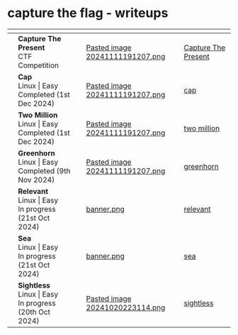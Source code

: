 # capture the flag - writeups


<table data-view="cards">
   <thead>
      <tr>
         <th></th>
         <th></th>
         <th></th>
         <th data-hidden data-card-cover data-type="files"></th>
         <th data-hidden data-card-target data-type="content-ref"></th>
      </tr>
   </thead>
   <tbody>
	 <tr>
         <td></td>
         <td><strong>Capture The Present</strong>
         <br>CTF Competition</td>
         <td></td>
         <td><a href="ctf-events/capture-the-present/assets/Pasted%20image%2020241206164932.png">Pasted image 20241111191207.png</a></td>
         <td><a href="ctf-events/capture-the-present/README.md">Capture The Present</a></td>
      </tr>
      <tr>
         <td></td>
         <td><strong>Cap</strong>
         <br>Linux | Easy<br>Completed (1st Dec 2024)</td>
         <td></td>
         <td><a href="hack-the-box/cap/Pasted%20image%2020241201195858.png">Pasted image 20241111191207.png</a></td>
         <td><a href="hack-the-box/cap/">cap</a></td>
      </tr>
      <tr>
         <td></td>
         <td><strong>Two Million</strong>
         <br>Linux | Easy<br>Completed (1st Dec 2024)</td>
         <td></td>
         <td><a href="hack-the-box/two-million/Pasted%20image%2020241201171446.png">Pasted image 20241111191207.png</a></td>
         <td><a href="hack-the-box/two-million/">two million</a></td>
      </tr>
      <tr>
         <td></td>
         <td><strong>Greenhorn</strong>
         <br>Linux | Easy<br>Completed (9th Nov 2024)</td>
         <td></td>
         <td><a href="hack-the-box/greenhorn/Pasted image 20241111191207.png">Pasted image 20241111191207.png</a></td>
         <td><a href="hack-the-box/greenhorn/">greenhorn</a></td>
      </tr>
      <tr>
         <td></td>
         <td><strong>Relevant</strong>
         <br>Linux | Easy<br>In progress (21st Oct 2024)</td>
         <td></td>
         <td><a href="try-hack-me/relevant/banner.png">banner.png</a></td>
         <td><a href="try-hack-me/relevant/">relevant</a></td>
      </tr>
      <tr>
         <td></td>
         <td><strong>Sea</strong>
         <br>Linux | Easy<br>In progress (21st Oct 2024)</td>
         <td></td>
         <td><a href="hack-the-box/sea/banner.png">banner.png</a></td>
         <td><a href="hack-the-box/sea/">sea</a></td>
      </tr>
      <tr>
         <td></td>
         <td><strong>Sightless</strong>
         <br>Linux | Easy<br>In progress (20th Oct 2024)</td>
         <td></td>
         <td><a href="hack-the-box/sightless/Pasted image 20241020223114.png">Pasted image 20241020223114.png</a></td>
         <td><a href="hack-the-box/sightless/">sightless</a></td>
      </tr>
   </tbody>
</table>


